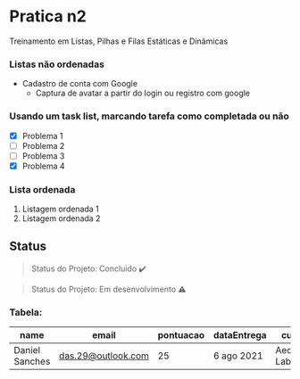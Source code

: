 # Pratica n2
<p align="justify">Treinamento em Listas, Pilhas e Filas Estáticas e Dinâmicas</p>

### Listas não ordenadas
- Cadastro de conta com Google
	- Captura de avatar a partir do login ou registro com google

### Usando um task list, marcando tarefa como completada ou não

- [X] Problema 1
- [ ] Problema 2
- [ ] Problema 3
- [X] Problema 4

### Lista ordenada

1. Listagem ordenada 1
2. Listagem ordenada 2

## Status
> Status do Projeto: Concluido :heavy_check_mark:

> Status do Projeto: Em desenvolvimento :warning:

### Tabela:
|name|email|pontuacao|dataEntrega|curso|
| -------- | -------- | -------- |-------- | -------- |
|Daniel Sanches|das.29@outlook.com|25|6 ago 2021|Aeds & LabAeds|